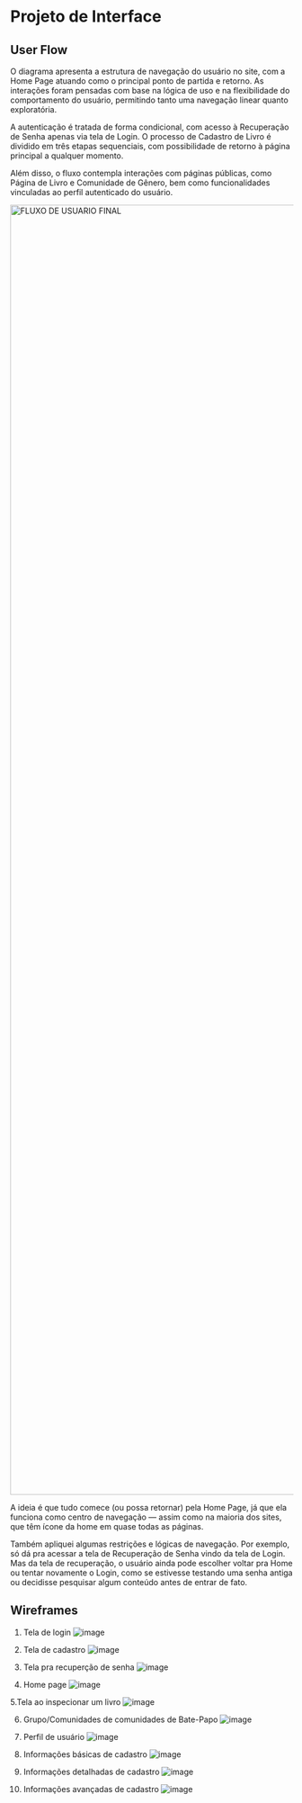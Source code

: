 
# Projeto de Interface

## User Flow

O diagrama apresenta a estrutura de navegação do usuário no site, com a Home Page atuando como o principal ponto de partida e retorno. As interações foram pensadas com base na lógica de uso e na flexibilidade do comportamento do usuário, permitindo tanto uma navegação linear quanto exploratória.

A autenticação é tratada de forma condicional, com acesso à Recuperação de Senha apenas via tela de Login. O processo de Cadastro de Livro é dividido em três etapas sequenciais, com possibilidade de retorno à página principal a qualquer momento.

Além disso, o fluxo contempla interações com páginas públicas, como Página de Livro e Comunidade de Gênero, bem como funcionalidades vinculadas ao perfil autenticado do usuário.

<img width="2294" alt="FLUXO DE USUARIO FINAL" src="https://github.com/user-attachments/assets/f7ec812e-2223-4e8e-8e7a-4f20a96dc3a4" />

A ideia é que tudo comece (ou possa retornar) pela Home Page, já que ela funciona como centro de navegação — assim como na maioria dos sites, que têm ícone da home em quase todas as páginas.

Também apliquei algumas restrições e lógicas de navegação. Por exemplo, só dá pra acessar a tela de Recuperação de Senha vindo da tela de Login. Mas da tela de recuperação, o usuário ainda pode escolher voltar pra Home ou tentar novamente o Login, como se estivesse testando uma senha antiga ou decidisse pesquisar algum conteúdo antes de entrar de fato.

## Wireframes
1. Tela de login
![image](https://github.com/user-attachments/assets/19c8e3d1-eb48-4e97-9399-aec5327174f7)

2. Tela de cadastro
![image](https://github.com/user-attachments/assets/d55045b7-cae0-454c-be12-97972968f2c2)

3. Tela pra recuperção de senha
![image](https://github.com/user-attachments/assets/693f1de7-f91e-4ead-a452-0d73cf4002d8)

4. Home page
![image](https://github.com/user-attachments/assets/24ed634d-af3c-4099-bb96-73971f787e57)

5.Tela ao inspecionar um livro
![image](https://github.com/user-attachments/assets/54414f4f-6ace-44f3-ad22-00b56ca013bb)

6. Grupo/Comunidades de comunidades de Bate-Papo
![image](https://github.com/user-attachments/assets/2f2f50a8-1608-439d-859a-c29cdb6bcdea)

7. Perfil de usuário
![image](https://github.com/user-attachments/assets/80a1d8e0-5e88-4281-bac2-231d2f2852d6)

8. Informações básicas de cadastro
![image](https://github.com/user-attachments/assets/de06b07c-1a48-4cd5-80c2-76452abcc93b)

9. Informações detalhadas de cadastro
![image](https://github.com/user-attachments/assets/6978d6e3-143a-4562-9201-eefc62752128)

10. Informações avançadas de cadastro
![image](https://github.com/user-attachments/assets/5ca949f1-6910-485d-b3dd-d36a913819bb)



 


